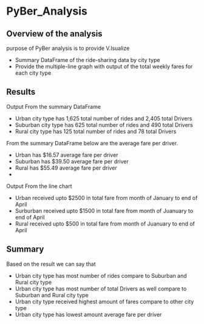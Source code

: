# PyBer_Analysis
## Overview of the analysis
purpose of PyBer analysis is to provide V.Isualize 
   - Summary DataFrame of the ride-sharing data by city type
   - Provide the multiple-line graph with output of the total weekly fares for each city type
      
## Results
Output From the summary DataFrame 
   - Urban city type has 1,625 total number of rides and 2,405 total Drivers
   - Suburban city type has 625 total number of rides and 490 total Drivers
   - Rural city type has 125 total number of rides and 78 total Drivers
   
From the summary DataFrame below are the average fare per driver.
   -  Urban has $16.57 average fare per driver
   -  Suburban has $39.50 average fare per driver
   -  Rural has $55.49 average fare per driver
   -  
Output From the line chart 
   - Urban received upto $2500 in total fare from month of January to end of April
   - Surburban received upto $1500 in total fare from month of Juanuary to end of April
   - Rural received upto $500 in total fare from month of Juanuary to end of April

## Summary
Based on the result we can say that
  - Urban city type has most number of rides compare to Suburban and Rural city type
  - Urban city type has most number of total Drivers as well compare to Suburban and Rural city type
  - Urban city type received highest amount of fares compare to other city type
  - Urban city type has lowest amount average fare per driver
  
